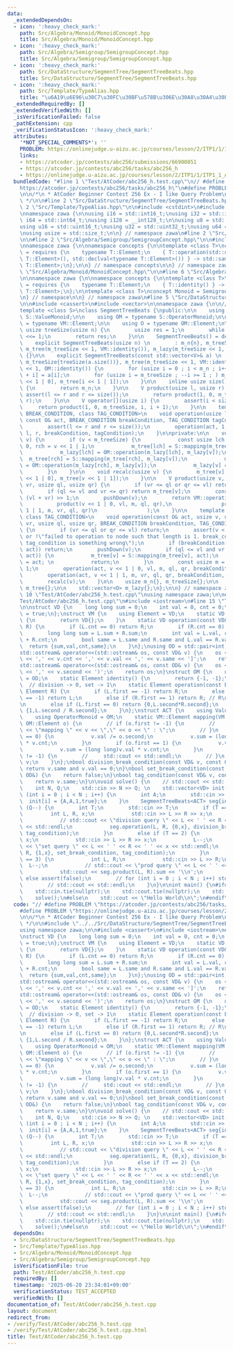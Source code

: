 ```yaml
---
data:
  _extendedDependsOn:
  - icon: ':heavy_check_mark:'
    path: Src/Algebra/Monoid/MonoidConcept.hpp
    title: Src/Algebra/Monoid/MonoidConcept.hpp
  - icon: ':heavy_check_mark:'
    path: Src/Algebra/Semigroup/SemigroupConcept.hpp
    title: Src/Algebra/Semigroup/SemigroupConcept.hpp
  - icon: ':heavy_check_mark:'
    path: Src/DataStructure/SegmentTree/SegmentTreeBeats.hpp
    title: Src/DataStructure/SegmentTree/SegmentTreeBeats.hpp
  - icon: ':heavy_check_mark:'
    path: Src/Template/TypeAlias.hpp
    title: "\u6A19\u6E96\u30C7\u30FC\u30BF\u578B\u306E\u30A8\u30A4\u30EA\u30A2\u30B9"
  _extendedRequiredBy: []
  _extendedVerifiedWith: []
  _isVerificationFailed: false
  _pathExtension: cpp
  _verificationStatusIcon: ':heavy_check_mark:'
  attributes:
    '*NOT_SPECIAL_COMMENTS*': ''
    PROBLEM: https://onlinejudge.u-aizu.ac.jp/courses/lesson/2/ITP1/1/ITP1_1_A
    links:
    - https://atcoder.jp/contests/abc256/submissions/66900851
    - https://atcoder.jp/contests/abc256/tasks/abc256_h
    - https://onlinejudge.u-aizu.ac.jp/courses/lesson/2/ITP1/1/ITP1_1_A
  bundledCode: "#line 1 \"Test/AtCoder/abc256_h.test.cpp\"\n// #define PROBLEM \"\
    https://atcoder.jp/contests/abc256/tasks/abc256_h\"\n#define PROBLEM \"https://onlinejudge.u-aizu.ac.jp/courses/lesson/2/ITP1/1/ITP1_1_A\"\
    \n\n/*\n * AtCoder Beginner Contest 256 Ex - I like Query Problem\n * https://atcoder.jp/contests/abc256/submissions/66900851\n\
    \ */\n\n#line 2 \"Src/DataStructure/SegmentTree/SegmentTreeBeats.hpp\"\n\n#line\
    \ 2 \"Src/Template/TypeAlias.hpp\"\n\n#include <cstdint>\n#include <cstddef>\n\
    \nnamespace zawa {\n\nusing i16 = std::int16_t;\nusing i32 = std::int32_t;\nusing\
    \ i64 = std::int64_t;\nusing i128 = __int128_t;\n\nusing u8 = std::uint8_t;\n\
    using u16 = std::uint16_t;\nusing u32 = std::uint32_t;\nusing u64 = std::uint64_t;\n\
    \nusing usize = std::size_t;\n\n} // namespace zawa\n#line 2 \"Src/Algebra/Monoid/MonoidConcept.hpp\"\
    \n\n#line 2 \"Src/Algebra/Semigroup/SemigroupConcept.hpp\"\n\n#include <concepts>\n\
    \nnamespace zawa {\n\nnamespace concepts {\n\ntemplate <class T>\nconcept Semigroup\
    \ = requires {\n    typename T::Element;\n    { T::operation(std::declval<typename\
    \ T::Element>(), std::declval<typename T::Element>()) } -> std::same_as<typename\
    \ T::Element>;\n};\n\n} // namespace concepts\n\n} // namespace zawa\n#line 4\
    \ \"Src/Algebra/Monoid/MonoidConcept.hpp\"\n\n#line 6 \"Src/Algebra/Monoid/MonoidConcept.hpp\"\
    \n\nnamespace zawa {\n\nnamespace concepts {\n\ntemplate <class T>\nconcept Identitiable\
    \ = requires {\n    typename T::Element;\n    { T::identity() } -> std::same_as<typename\
    \ T::Element>;\n};\n\ntemplate <class T>\nconcept Monoid = Semigroup<T> and Identitiable<T>;\n\
    \n} // namespace\n\n} // namespace zawa\n#line 5 \"Src/DataStructure/SegmentTree/SegmentTreeBeats.hpp\"\
    \n\n#include <cassert>\n#include <vector>\n\nnamespace zawa {\n\n// ref: https://codeforces.com/blog/entry/57319\n\
    template <class S>\nclass SegmentTreeBeats {\npublic:\n\n    using VM = typename\
    \ S::ValueMonoid;\n\n    using OM = typename S::OperatorMonoid;\n\n    using V\
    \ = typename VM::Element;\n\n    using O = typename OM::Element;\n\n    static\
    \ usize treeSize(usize n) {\n        usize res = 1;\n        while (res < n) res\
    \ <<= 1;\n        return res;\n    }\n\n    SegmentTreeBeats() = default;\n\n\
    \    explicit SegmentTreeBeats(usize n) \n        : m_n{n}, m_treeSize{treeSize(n)},\
    \ m_tree(m_treeSize << 1, VM::identity()), m_lazy(m_treeSize << 1, OM::identity())\
    \ {}\n\n    explicit SegmentTreeBeats(const std::vector<V>& a) \n        : m_n{a.size()},\
    \ m_treeSize{treeSize(a.size())}, m_tree(m_treeSize << 1, VM::identity()), m_lazy(m_treeSize\
    \ << 1, OM::identity()) {\n        for (usize i = 0 ; i < m_n ; i++) m_tree[m_treeSize\
    \ + i] = a[i];\n        for (usize i = m_treeSize ; --i >= 1 ; ) m_tree[i] = VM::operation(m_tree[i\
    \ << 1 | 0], m_tree[i << 1 | 1]);\n    }\n\n    inline usize size() const noexcept\
    \ {\n        return m_n;\n    }\n\n    V product(usize l, usize r) {\n       \
    \ assert(l <= r and r <= size());\n        return product(1, 0, m_treeSize, l,\
    \ r);\n    }\n\n    V operator[](usize i) {\n        assert(i < size());\n   \
    \     return product(1, 0, m_treeSize, i, i + 1);\n    }\n\n    template <class\
    \ BREAK_CONDITION, class TAG_CONDITION>\n    void operation(usize l, usize r,\
    \ const O& act, BREAK_CONDITION breakCondition, TAG_CONDITION tagCondition) {\n\
    \        assert(l <= r and r <= size());\n        operation(act, 1, 0, m_treeSize,\
    \ l, r, breakCondition, tagCondition);\n    }\n\nprivate:\n\n    void pushDown(usize\
    \ v) {\n        if (v < m_treeSize) {\n            const usize lch = v << 1 |\
    \ 0, rch = v << 1 | 1;\n            m_tree[lch] = S::mapping(m_tree[lch], m_lazy[v]);\n\
    \            m_lazy[lch] = OM::operation(m_lazy[lch], m_lazy[v]);\n          \
    \  m_tree[rch] = S::mapping(m_tree[rch], m_lazy[v]);\n            m_lazy[rch]\
    \ = OM::operation(m_lazy[rch], m_lazy[v]);\n            m_lazy[v] = OM::identity();\n\
    \        }\n    }\n\n    void recalc(usize v) {\n        m_tree[v] = VM::operation(m_tree[v\
    \ << 1 | 0], m_tree[v << 1 | 1]);\n    }\n\n    V product(usize v, usize vl, usize\
    \ vr, usize ql, usize qr) {\n        if (vr <= ql or qr <= vl) return VM::identity();\n\
    \        if (ql <= vl and vr <= qr) return m_tree[v];\n        const usize m =\
    \ (vl + vr) >> 1;\n        pushDown(v);\n        return VM::operation(\n     \
    \           product(v << 1 | 0, vl, m, ql, qr),\n                product(v <<\
    \ 1 | 1, m, vr, ql, qr)\n                );\n    }\n\n    template <class BREAK_CONDITION,\
    \ class TAG_CONDITION>\n    void operation(const O& act, usize v, usize vl, usize\
    \ vr, usize ql, usize qr, BREAK_CONDITION breakCondition, TAG_CONDITION tagCondition)\
    \ {\n        if (vr <= ql or qr <= vl) return;\n        assert(v < m_tree.size()\
    \ or !\"failed to operation to node such that length is 1. break_condition or/and\
    \ tag_condition is something wrong\");\n        if (breakCondition(m_tree[v],\
    \ act)) return;\n        pushDown(v);\n        if (ql <= vl and vr <= qr and tagCondition(m_tree[v],\
    \ act)) {\n            m_tree[v] = S::mapping(m_tree[v], act);\n            m_lazy[v]\
    \ = act; \n            return;\n        }\n        const usize m = (vl + vr) >>\
    \ 1;\n        operation(act, v << 1 | 0, vl, m, ql, qr, breakCondition, tagCondition);\n\
    \        operation(act, v << 1 | 1, m, vr, ql, qr, breakCondition, tagCondition);\n\
    \        recalc(v);\n    }\n\n    usize m_n{}, m_treeSize{};\n\n    std::vector<V>\
    \ m_tree{};\n\n    std::vector<O> m_lazy{};\n};\n\n} // namespace zawa\n#line\
    \ 10 \"Test/AtCoder/abc256_h.test.cpp\"\nusing namespace zawa;\n\n#line 13 \"\
    Test/AtCoder/abc256_h.test.cpp\"\n#include <iostream>\n#line 15 \"Test/AtCoder/abc256_h.test.cpp\"\
    \n\nstruct VD {\n    long long sum = 0;\n    int val = 0, cnt = 0;\n    bool same\
    \ = true;\n};\nstruct VM {\n    using Element = VD;\n    static VD identity()\
    \ {\n        return VD{};\n    }\n    static VD operation(const VD& L, const VD&\
    \ R) {\n        if (L.cnt == 0) return R;\n        if (R.cnt == 0) return L;\n\
    \        long long sum = L.sum + R.sum;\n        int val = L.val, cnt = L.cnt\
    \ + R.cnt;\n        bool same = L.same and R.same and L.val == R.val;\n      \
    \  return {sum,val,cnt,same};\n    }\n};\nusing OD = std::pair<int, long long>;\n\
    std::ostream& operator<<(std::ostream& os, const VD& v) {\n    os << '[' << v.sum\
    \ << ',' << v.cnt << ',' << v.val << ',' << v.same << ']';\n    return os;\n}\n\
    std::ostream& operator<<(std::ostream& os, const OD& v) {\n    os << '(' << v.first\
    \ << ',' << v.second << ')';\n    return os;\n}\nstruct OM {\n    using Element\
    \ = OD;\n    static Element identity() {\n        return {-1, -1};\n    }\n  \
    \  // division -> 0, set -> 1\n    static Element operation(const Element L, const\
    \ Element R) {\n        if (L.first == -1) return R;\n        else if (R.first\
    \ == -1) return L;\n        else if (R.first == 1) return R; // R\u304C\u4EE3\u5165\
    \n        else if (L.first == 0) return {0,L.second*R.second};\n        else return\
    \ {1,L.second / R.second};\n    }\n};\nstruct ACT {\n    using ValueMonoid = VM;\n\
    \    using OperatorMonoid = OM;\n    static VM::Element mapping(VM::Element v,\
    \ OM::Element o) {\n        // if (o.first != -1) {\n        //     std::cout\
    \ << \"mapping \" << v << \",\" << o << \" : \";\n        // }\n        if (o.first\
    \ == 0) {\n            v.val /= o.second;\n            v.sum = (long long)v.val\
    \ * v.cnt;\n        }\n        if (o.first == 1) {\n            v.val = o.second;\n\
    \            v.sum = (long long)v.val * v.cnt;\n        }\n        // if (o.first\
    \ != -1) {\n        //     std::cout << std::endl;\n        // }\n        return\
    \ v;\n    }\n};\nbool division_break_condition(const VD& v, const OD&) {\n   \
    \ return v.same and v.val == 0;\n}\nbool set_break_condition(const VD&, const\
    \ OD&) {\n    return false;\n}\nbool tag_condition(const VD& v, const OD&) {\n\
    \    return v.same;\n}\n\nvoid solve() {\n    // std::cout << std::boolalpha;\n\
    \    int N, Q;\n    std::cin >> N >> Q; \n    std::vector<VD> init(N);\n    for\
    \ (int i = 0 ; i < N ; i++) {\n        int A;\n        std::cin >> A;\n      \
    \  init[i] = {A,A,1,true};\n    }\n    SegmentTreeBeats<ACT> seg{init};\n    while\
    \ (Q--) {\n        int T;\n        std::cin >> T;\n        if (T == 1) {\n   \
    \         int L, R, x;\n            std::cin >> L >> R >> x;\n            L--;\n\
    \            // std::cout << \"division query \" << L << ' ' << R << ' ' << x\
    \ << std::endl;\n            seg.operation(L, R, {0,x}, division_break_condition,\
    \ tag_condition);\n        }\n        else if (T == 2) {\n            int L, R,\
    \ x;\n            std::cin >> L >> R >> x;\n            L--;\n            // std::cout\
    \ << \"set query \" << L << ' ' << R << ' ' << x << std::endl;\n            seg.operation(L,\
    \ R, {1,x}, set_break_condition, tag_condition);\n        }\n        else if (T\
    \ == 3) {\n            int L, R;\n            std::cin >> L >> R;\n          \
    \  L--;\n            // std::cout << \"prod query \" << L << ' ' << R << std::endl;\n\
    \            std::cout << seg.product(L, R).sum << '\\n';\n        }\n       \
    \ else assert(false);\n        // for (int i = 0 ; i < N ; i++) std::cout << seg[i];\n\
    \        // std::cout << std::endl;\n    }\n}\n\nint main() {\n#ifdef ATCODER\n\
    \    std::cin.tie(nullptr);\n    std::cout.tie(nullptr);\n    std::ios::sync_with_stdio(false);\n\
    \    solve();\n#else\n    std::cout << \"Hello World\\n\";\n#endif\n}\n"
  code: "// #define PROBLEM \"https://atcoder.jp/contests/abc256/tasks/abc256_h\"\n\
    #define PROBLEM \"https://onlinejudge.u-aizu.ac.jp/courses/lesson/2/ITP1/1/ITP1_1_A\"\
    \n\n/*\n * AtCoder Beginner Contest 256 Ex - I like Query Problem\n * https://atcoder.jp/contests/abc256/submissions/66900851\n\
    \ */\n\n#include \"../../Src/DataStructure/SegmentTree/SegmentTreeBeats.hpp\"\n\
    using namespace zawa;\n\n#include <cassert>\n#include <iostream>\n#include <vector>\n\
    \nstruct VD {\n    long long sum = 0;\n    int val = 0, cnt = 0;\n    bool same\
    \ = true;\n};\nstruct VM {\n    using Element = VD;\n    static VD identity()\
    \ {\n        return VD{};\n    }\n    static VD operation(const VD& L, const VD&\
    \ R) {\n        if (L.cnt == 0) return R;\n        if (R.cnt == 0) return L;\n\
    \        long long sum = L.sum + R.sum;\n        int val = L.val, cnt = L.cnt\
    \ + R.cnt;\n        bool same = L.same and R.same and L.val == R.val;\n      \
    \  return {sum,val,cnt,same};\n    }\n};\nusing OD = std::pair<int, long long>;\n\
    std::ostream& operator<<(std::ostream& os, const VD& v) {\n    os << '[' << v.sum\
    \ << ',' << v.cnt << ',' << v.val << ',' << v.same << ']';\n    return os;\n}\n\
    std::ostream& operator<<(std::ostream& os, const OD& v) {\n    os << '(' << v.first\
    \ << ',' << v.second << ')';\n    return os;\n}\nstruct OM {\n    using Element\
    \ = OD;\n    static Element identity() {\n        return {-1, -1};\n    }\n  \
    \  // division -> 0, set -> 1\n    static Element operation(const Element L, const\
    \ Element R) {\n        if (L.first == -1) return R;\n        else if (R.first\
    \ == -1) return L;\n        else if (R.first == 1) return R; // R\u304C\u4EE3\u5165\
    \n        else if (L.first == 0) return {0,L.second*R.second};\n        else return\
    \ {1,L.second / R.second};\n    }\n};\nstruct ACT {\n    using ValueMonoid = VM;\n\
    \    using OperatorMonoid = OM;\n    static VM::Element mapping(VM::Element v,\
    \ OM::Element o) {\n        // if (o.first != -1) {\n        //     std::cout\
    \ << \"mapping \" << v << \",\" << o << \" : \";\n        // }\n        if (o.first\
    \ == 0) {\n            v.val /= o.second;\n            v.sum = (long long)v.val\
    \ * v.cnt;\n        }\n        if (o.first == 1) {\n            v.val = o.second;\n\
    \            v.sum = (long long)v.val * v.cnt;\n        }\n        // if (o.first\
    \ != -1) {\n        //     std::cout << std::endl;\n        // }\n        return\
    \ v;\n    }\n};\nbool division_break_condition(const VD& v, const OD&) {\n   \
    \ return v.same and v.val == 0;\n}\nbool set_break_condition(const VD&, const\
    \ OD&) {\n    return false;\n}\nbool tag_condition(const VD& v, const OD&) {\n\
    \    return v.same;\n}\n\nvoid solve() {\n    // std::cout << std::boolalpha;\n\
    \    int N, Q;\n    std::cin >> N >> Q; \n    std::vector<VD> init(N);\n    for\
    \ (int i = 0 ; i < N ; i++) {\n        int A;\n        std::cin >> A;\n      \
    \  init[i] = {A,A,1,true};\n    }\n    SegmentTreeBeats<ACT> seg{init};\n    while\
    \ (Q--) {\n        int T;\n        std::cin >> T;\n        if (T == 1) {\n   \
    \         int L, R, x;\n            std::cin >> L >> R >> x;\n            L--;\n\
    \            // std::cout << \"division query \" << L << ' ' << R << ' ' << x\
    \ << std::endl;\n            seg.operation(L, R, {0,x}, division_break_condition,\
    \ tag_condition);\n        }\n        else if (T == 2) {\n            int L, R,\
    \ x;\n            std::cin >> L >> R >> x;\n            L--;\n            // std::cout\
    \ << \"set query \" << L << ' ' << R << ' ' << x << std::endl;\n            seg.operation(L,\
    \ R, {1,x}, set_break_condition, tag_condition);\n        }\n        else if (T\
    \ == 3) {\n            int L, R;\n            std::cin >> L >> R;\n          \
    \  L--;\n            // std::cout << \"prod query \" << L << ' ' << R << std::endl;\n\
    \            std::cout << seg.product(L, R).sum << '\\n';\n        }\n       \
    \ else assert(false);\n        // for (int i = 0 ; i < N ; i++) std::cout << seg[i];\n\
    \        // std::cout << std::endl;\n    }\n}\n\nint main() {\n#ifdef ATCODER\n\
    \    std::cin.tie(nullptr);\n    std::cout.tie(nullptr);\n    std::ios::sync_with_stdio(false);\n\
    \    solve();\n#else\n    std::cout << \"Hello World\\n\";\n#endif\n}\n"
  dependsOn:
  - Src/DataStructure/SegmentTree/SegmentTreeBeats.hpp
  - Src/Template/TypeAlias.hpp
  - Src/Algebra/Monoid/MonoidConcept.hpp
  - Src/Algebra/Semigroup/SemigroupConcept.hpp
  isVerificationFile: true
  path: Test/AtCoder/abc256_h.test.cpp
  requiredBy: []
  timestamp: '2025-06-20 23:34:01+09:00'
  verificationStatus: TEST_ACCEPTED
  verifiedWith: []
documentation_of: Test/AtCoder/abc256_h.test.cpp
layout: document
redirect_from:
- /verify/Test/AtCoder/abc256_h.test.cpp
- /verify/Test/AtCoder/abc256_h.test.cpp.html
title: Test/AtCoder/abc256_h.test.cpp
---
```

